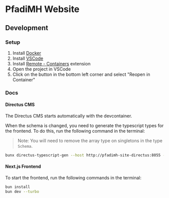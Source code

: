 # PfadiMH Website

## Development

### Setup

1. Install [Docker](https://www.docker.com/products/docker-desktop)
2. Install [VSCode](https://code.visualstudio.com/)
3. Install [Remote - Containers](https://marketplace.visualstudio.com/items?itemName=ms-vscode-remote.remote-containers) extension
4. Open the project in VSCode
5. Click on the button in the bottom left corner and select "Reopen in Container"

### Docs

#### Directus CMS

The Directus CMS starts automatically with the devcontainer.

When the schema is changed, you need to generate the typescript types for the frontend. To do this, run the following command in the terminal:

> Note: You will need to remove the array type on singletons in the type `Schema`.

```bash
bunx directus-typescript-gen --host http://pfadimh-site-directus:8055 --email admin@example.com --password [your_password] > ./lib/directus.schema.d.ts
```

#### Next.js Frontend

To start the frontend, run the following commands in the terminal:

```bash
bun install
bun dev --turbo
```
